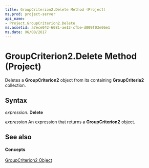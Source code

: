 ```yaml
---
title: GroupCriterion2.Delete Method (Project)
ms.prod: project-server
api_name:
- Project.GroupCriterion2.Delete
ms.assetid: a7ece042-6081-ae12-cfbe-d009f03e06e1
ms.date: 06/08/2017
---
```



# GroupCriterion2.Delete Method (Project)

Deletes a  **GroupCriterion2** object from its containing **GroupCriteria2** collection.


## Syntax

 _expression_. **Delete**

 _expression_ An expression that returns a **GroupCriterion2** object.


## See also


#### Concepts


[GroupCriterion2 Object](Project.GroupCriterion2.md)

